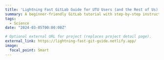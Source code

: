 ```yaml
---
title: 'Lightning Fast GitLab Guide for UTU Users (and the Rest of Us)'
summary: A beginner-friendly GitLab tutorial with step-by-step instructions for efficient version control — perfect for research projects, UTU users, and anyone new to Git.
tags:
  - Science
date: "2024-03-05T00:00:00Z"

# Optional external URL for project (replaces project detail page).
external_link: https://lightning-fast-git-guide.netlify.app/
image:
  focal_point: Smart
---
```

